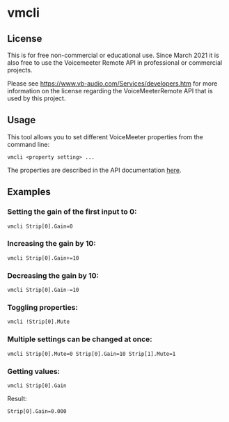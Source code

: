 # vmcli

## License

This is for free non-commercial or educational use.
Since March 2021 it is also free to use the Voicemeeter Remote API in professional or commercial projects.

Please see https://www.vb-audio.com/Services/developers.htm for more information on the license regarding the VoiceMeeterRemote API that is used by this project.

## Usage

This tool allows you to set different VoiceMeeter properties from the command line:

```
vmcli <property setting> ...
```

The properties are described in the API documentation [here](https://download.vb-audio.com/Download_CABLE/VoicemeeterRemoteAPI.pdf).

## Examples

### Setting the gain of the first input to 0:

```
vmcli Strip[0].Gain=0
```

### Increasing the gain by 10:

```
vmcli Strip[0].Gain+=10
```

### Decreasing the gain by 10:

```
vmcli Strip[0].Gain-=10
```

### Toggling properties:

```
vmcli !Strip[0].Mute
```

### Multiple settings can be changed at once:

```
vmcli Strip[0].Mute=0 Strip[0].Gain=10 Strip[1].Mute=1
```

### Getting values:

```
vmcli Strip[0].Gain
```

Result:

```
Strip[0].Gain=0.000
```

